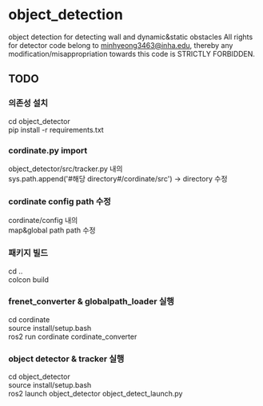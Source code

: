 # object_detection
object detection for detecting wall and dynamic&amp;static obstacles
All rights for detector code belong to minhyeong3463@inha.edu, thereby any modification/misappropriation towards this code is STRICTLY FORBIDDEN. 


## TODO
### 의존성 설치  
cd object_detector  
pip install -r requirements.txt  

### cordinate.py import  
object_detector/src/tracker.py 내의   
sys.path.append('#해당 directory#/cordinate/src') -> directory 수정  

### cordinate config path 수정
cordinate/config 내의   
map&global path path 수정  

### 패키지 빌드  
cd ..  
colcon build   

### frenet_converter & globalpath_loader 실행  
cd cordinate  
source install/setup.bash  
ros2 run cordinate cordinate_converter  

### object detector & tracker 실행  
cd object_detector  
source install/setup.bash  
ros2 launch object_detector object_detect_launch.py  


